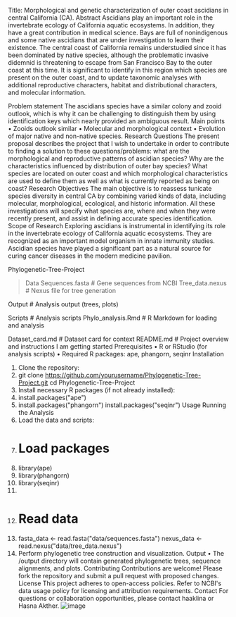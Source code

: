 Title: Morphological and genetic characterization of outer coast ascidians in central California (CA).
Abstract
Ascidians play an important role in the invertebrate ecology of California aquatic ecosystems. In addition, they have a great contribution in medical science. Bays are full of nonindigenous and some native ascidians that are under investigation to learn their existence. The central coast of California remains understudied since it has been dominated by native species, although the problematic invasive didemnid is threatening to escape from San Francisco Bay to the outer coast at this time. It is significant to identify in this region which species are present on the outer coast, and to update taxonomic analyses with additional reproductive characters, habitat and distributional characters, and molecular information.

Problem statement
The ascidians species have a similar colony and zooid outlook, which is why it can be challenging to distinguish them by using identification keys which nearly provided an ambiguous result.
Main points
• Zooids outlook similar
• Molecular and morphological context
• Evolution of major native and non-native species.
Research Questions
The present proposal describes the project that I wish to undertake in order to contribute to finding a solution to these questions/problems: what are the morphological and reproductive patterns of ascidian species? Why are the characteristics influenced by distribution of outer bay species? What species are located on outer coast and which morphological characteristics are used to define them as well as what is currently reported as being on coast?
Research Objectives
The main objective is to reassess tunicate species diversity in central CA by combining varied kinds of data, including molecular, morphological, ecological, and historic information. All these investigations will specify what species are, where and when they were recently present, and assist
in defining accurate species identification.
Scope of Research
Exploring ascidians is instrumental in identifying its role in the invertebrate ecology of California aquatic ecosystems. They are recognized as an important model organism in innate immunity studies. Ascidian species have played a significant part as a natural source for curing cancer diseases in the modern medicine pavilion.

Phylogenetic-Tree-Project

> Data
> Sequences.fasta         # Gene sequences from NCBI
> Tree_data.nexus         # Nexus file for tree generation

Output                      # Analysis output (trees, plots)

Scripts                     # Analysis scripts
Phylo_analysis.Rmd       # R Markdown for loading and analysis

Dataset_card.md              # Dataset card for context
README.md                    # Project overview and instructions
I am getting started
Prerequisites
•	R or RStudio (for analysis scripts)
•	Required R packages: ape, phangorn, seqinr
Installation
1.	Clone the repository:
2.	git clone https://github.com/yourusername/Phylogenetic-Tree-Project.git
cd Phylogenetic-Tree-Project
3.	Install necessary R packages (if not already installed):
4.	install.packages("ape")
5.	install.packages("phangorn")
install.packages("seqinr")
Usage
Running the Analysis
1.	Load the data and scripts:
2.	# Load packages
3.	library(ape)
4.	library(phangorn)
5.	library(seqinr)
6.	
7.	# Read data
8.	fasta_data <- read.fasta("data/sequences.fasta")
nexus_data <- read.nexus("data/tree_data.nexus")
9.	Perform phylogenetic tree construction and visualization.
Output
•	The /output directory will contain generated phylogenetic trees, sequence alignments, and plots.
Contributing
Contributions are welcome! Please fork the repository and submit a pull request with proposed changes.
License
This project adheres to open-access policies. Refer to NCBI's data usage policy for licensing and attribution requirements.
Contact
For questions or collaboration opportunities, please contact haaklina or Hasna Akther.
![image](https://github.com/user-attachments/assets/0fcacd56-73e2-4880-8599-0eeaf245cf1c)
